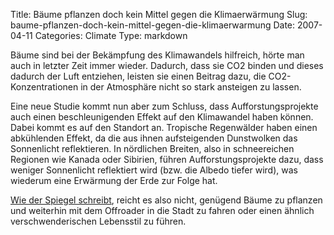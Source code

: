 Title: Bäume pflanzen doch kein Mittel gegen die Klimaerwärmung
Slug: baume-pflanzen-doch-kein-mittel-gegen-die-klimaerwarmung
Date: 2007-04-11
Categories: Climate
Type: markdown

Bäume sind bei der Bekämpfung des Klimawandels hilfreich, hörte man auch in letzter Zeit immer wieder. Dadurch, dass sie CO2 binden und dieses dadurch der Luft entziehen, leisten sie einen Beitrag dazu, die CO2-Konzentrationen in der Atmosphäre nicht so stark ansteigen zu lassen.

Eine neue Studie kommt nun aber zum Schluss, dass Aufforstungsprojekte auch einen beschleunigenden Effekt auf den Klimawandel haben können. Dabei kommt es auf den Standort an. Tropische Regenwälder haben einen abkühlenden Effekt, da die aus ihnen aufsteigenden Dunstwolken das Sonnenlicht reflektieren. In nördlichen Breiten, also in schneereichen Regionen wie Kanada oder Sibirien, führen Aufforstungsprojekte dazu, dass weniger Sonnenlicht reflektiert wird (bzw. die Albedo tiefer wird), was wiederum eine Erwärmung der Erde zur Folge hat.

[Wie der Spiegel schreibt](http://www.spiegel.de/wissenschaft/natur/0,1518,476484,00.html), reicht es also nicht, genügend Bäume zu pflanzen und weiterhin mit dem Offroader in die Stadt zu fahren oder einen ähnlich verschwenderischen Lebensstil zu führen.
